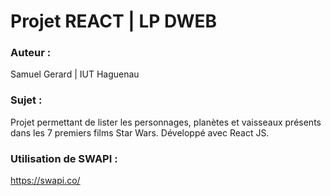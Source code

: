 # Projet REACT | LP DWEB

### Auteur :
Samuel Gerard | IUT Haguenau

### Sujet :
Projet permettant de lister les personnages, planètes et vaisseaux présents dans les 7 premiers films Star Wars.
Développé avec React JS.

### Utilisation de SWAPI :
https://swapi.co/
